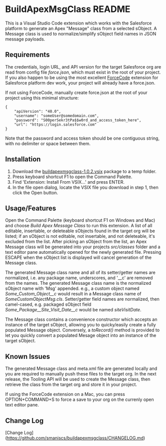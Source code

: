 # BuildApexMsgClass README

This is a Visual Studio Code extension which works with the Salesforce platform to generate an Apex "Message" class from a selected sObject.  A Message class is used to normalize/simplify sObject field names in JSON message payloads.

## Requirements

The credentials, login URL, and API version for the target Salesforce org are read from config file *force.json*, which must exist in the root of your project.  If you also happen to be using the most excellent [ForceCode](https://github.com/celador/ForceCode) extension for Salesforce platform dev work, your project will already have a force.json. 

If not using ForceCode, manually create force.json at the root of your project using this minimal structure:

```
{
	"apiVersion": "40.0",
	"username": "someUser@somedomain.com",
	"password": "S00perSekr3tPa$$w0rd_and_access_token_here",
	"url": "https://login.salesforce.com"
}
```
Note that the password and access token should be one contiguous string, with no delimiter or space between them.

## Installation

1. Download the [buildapexmsgclass-1.0.2.vsix](https://github.com/smaniscs/buildapexmsgclass/raw/master/buildapexmsgclass-1.0.2.vsix) package to a temp folder.
2. Press keyboard shortcut F1 to open the Command Palette.
3. Find 'Extension: Install From VSIX...' and press ENTER.
4. In the file open dialog,  locate the VSIX file you download in step 1, then click the Open button.

## Usage/Features

Open the Command Palette (keyboard shortcut F1 on Windows and Mac) and choose *Build Apex Message Class* to run this extension.  A list of all editable, insertable, or deleteable sObjects found in the target org will be listed;  if an sObject is not editable, not insertable, and not deleteable,  it's excluded from the list.  After picking an sObject from the list,  an Apex Message class will be generated into your projects *src/classes* folder and a text editor pane automatically opened for the newly generated file.  Pressing ESCAPE when the sObject list is displayed will cancel generation of the Message class.

The generated Message class name and all of its setter/getter names are normalized, i.e. any package name, underscores, and '__c' are removed from the names. The generated Message class name is the normalized sObject name with 'Msg' appended.  e.g., a custom object named *Some_Custom_Object__c*  would result in a Message class name of *SomeCustomObjectMsg.cls*.  Setter/getter field names are normalized, then camel-cased,  e.g. packaged sObject field *Some_Package__Site_Visit_Date__c* would be named *siteVisitDate*.

The Message class contains a convenience constructor which accepts an instance of the target sObject, allowing you to quicky/easily create a fully populated Message object.  Conversely, a *toRecord()* method is provided to let you quickly convert a populated Mesage object into an instance of the target sObject.

## Known Issues

The generated Message class and meta.xml file are generated locally and you are required to manually push these files to the target org.  In the next release, the Tooling API will be used to create the Message class, then retrieve the class from the target org and store it in your project.  

If using the ForceCode extension on a Mac, you can press OPTION+COMMAND+S to force a save to your org on the currenly open text editor pane.

## Change Log

[Change Log] (https://github.com/smaniscs/buildapexmsgclass/CHANGELOG.md)